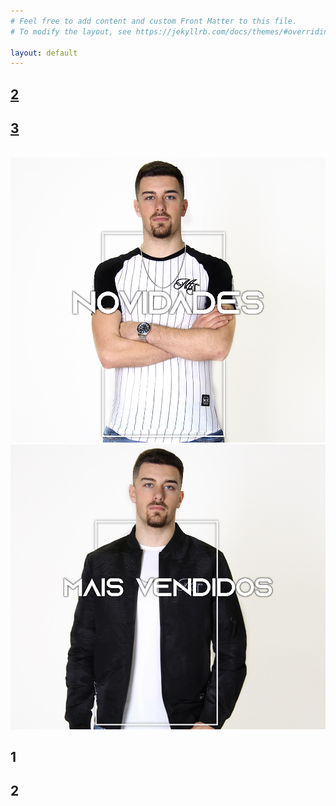 ```yaml
---
# Feel free to add content and custom Front Matter to this file.
# To modify the layout, see https://jekyllrb.com/docs/themes/#overriding-theme-defaults

layout: default
---
```

<h1 style="display: none;">GOGOGO Store - Loja Online de Roupa Masculina</h1>

<div class="wrapper">
  
  <div class="carousel">
    <div class="inner">
<a href="{{ site.url }}/tshirts" class="slide active">
      	<h2>2</h2>
      </a>
<a href="{{ site.url }}/camisas" class="slide">
        <h2>3</h2>
      </a>
    </div>
    <div class="arrow arrow-left"></div>
    <div class="arrow arrow-right"></div>
  </div>

</div>
<br>
<div class="wrapu">
<a href="{{ site.url }}/novo"><img class="banner2" src="/assets/images/novidade.jpg" alt="mens"></a><a href="{{ site.url }}/maisvendidos"><img class="banner3" src="/assets/images/maisvendidos.jpg" alt="mens"></a>
</div>

<div class="wrapper1">
  
  <div class="carousel1">
    <div class="inner">
      <div class="slide1 active">
        <h2>1</h2>
      </div>
      <div class="slide1">
        <h2>2</h2>
      </div>
    </div>
    <div class="arrow arrow-left"></div>
    <div class="arrow arrow-right"></div>
  </div>

</div>

